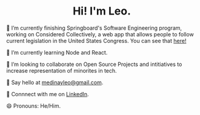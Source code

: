 # <div align="center">Hi! I'm Leo.</div>

🔭 I’m currently finishing Springboard's Software Engineering program, working on Considered Collectively, a web app that allows people to follow current legislation in the United States Congress. You can see that [here!](https://considered-collectively.herokuapp.com/)

🌱 I’m currently learning Node and React.

👯 I’m looking to collaborate on Open Source Projects and intitiatives to increase representation of minorites in tech. 

📧 Say hello at medinayleo@gmail.com.

💼 Connnect with me on [LinkedIn](https://www.linkedin.com/in/medinaleonardo/).

😄 Pronouns: He/Him.

